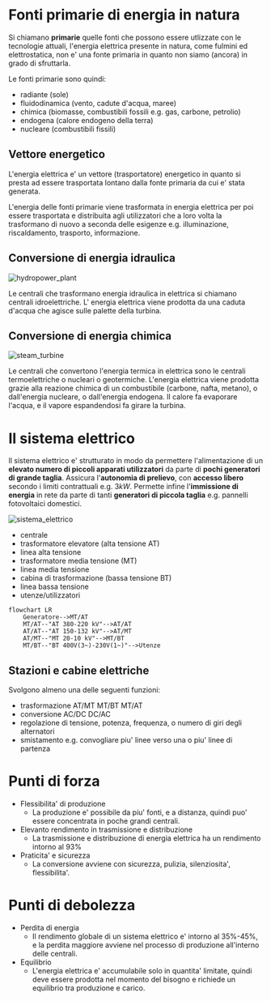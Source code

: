 # Fonti primarie di energia in natura  

Si chiamano **primarie** quelle fonti che possono essere utlizzate con le tecnologie attuali, l'energia elettrica presente in natura, come fulmini ed elettrostatica, non e' una fonte primaria in quanto non siamo (ancora) in grado di sfruttarla.  

Le fonti primarie sono quindi:  

* radiante (sole)
* fluidodinamica (vento, cadute d'acqua, maree)
* chimica (biomasse, combustibili fossili e.g. gas, carbone, petrolio)
* endogena (calore endogeno della terra)
* nucleare (combustibili fissili)

## Vettore energetico  

L'energia elettrica e' un vettore (trasportatore) energetico in quanto si presta ad essere trasportata lontano dalla fonte primaria da cui e' stata generata.  

L'energia delle fonti primarie viene trasformata in energia elettrica per poi essere trasportata e distribuita agli utilizzatori che a loro volta la trasformano di nuovo a seconda delle esigenze e.g. illuminazione, riscaldamento, trasporto, informazione.  


## Conversione di energia idraulica  

![hydropower_plant](https://user-images.githubusercontent.com/7195133/213859722-ef894cf7-dcf4-4c45-940b-3ed3413edd4c.jpg)  

Le centrali che trasformano energia idraulica in elettrica si chiamano centrali idroelettriche. L' energia elettrica viene prodotta da una caduta d'acqua che agisce sulle palette della turbina.  


## Conversione di energia chimica  

![steam_turbine](https://user-images.githubusercontent.com/7195133/213860052-b3e43acc-f911-4215-a0dd-81d9ff53293e.jpg)  

Le centrali che convertono l'energia termica in elettrica sono le centrali termoelettriche o nucleari o
geotermiche. L'energia elettrica viene prodotta grazie alla reazione chimica di un combustibile (carbone, nafta, metano), o dall'energia nucleare, o dall'energia endogena. Il calore fa evaporare l'acqua, e il vapore espandendosi fa girare la turbina.  

# Il sistema elettrico  

Il sistema elettrico e' strutturato in modo da permettere l'alimentazione di un **elevato numero di piccoli apparati utilizzatori** da parte di **pochi generatori di grande taglia**. Assicura l'**autonomia di prelievo**, con **accesso libero** secondo i limiti contrattuali e.g. $3kW$. Permette infine l'**immissione di energia** in rete da parte di tanti **generatori di piccola taglia** e.g. pannelli fotovoltaici domestici.  

![sistema_elettrico](https://user-images.githubusercontent.com/7195133/213861594-bf8a2668-e67e-4583-8942-05e04112eb0d.jpg)  

* centrale
* trasformatore elevatore (alta tensione AT)
* linea alta tensione
* trasformatore media tensione (MT)
* linea media tensione
* cabina di trasformazione (bassa tensione BT)
* linea bassa tensione
* utenze/utilizzatori


```mermaid
flowchart LR
    Generatore-->MT/AT
    MT/AT--"AT 380-220 kV"-->AT/AT
    AT/AT--"AT 150-132 kV"-->AT/MT
    AT/MT--"MT 20-10 kV"-->MT/BT
    MT/BT--"BT 400V(3~)-230V(1~)"-->Utenze
```

## Stazioni e cabine elettriche  

Svolgono almeno una delle seguenti funzioni:  
* trasformazione AT/MT MT/BT MT/AT
* conversione AC/DC DC/AC
* regolazione di tensione, potenza, frequenza, o numero di giri degli alternatori
* smistamento e.g. convogliare piu' linee verso una o piu' linee di partenza

# Punti di forza  

* Flessibilita' di produzione
  * La produzione e' possibile da piu' fonti, e a distanza, quindi puo' essere concentrata in poche grandi centrali.
* Elevanto rendimento in trasmissione e distribuzione
  * La trasmissione e distribuzione di energia elettrica ha un rendimento intorno al 93%
* Praticita' e sicurezza
  * La conversione avviene con sicurezza, pulizia, silenziosita', flessibilita'.  

# Punti di debolezza  

* Perdita di energia
  * Il rendimento globale di un sistema elettrico e' intorno al 35%-45%, e la perdita maggiore avviene nel processo di produzione all'interno delle centrali.
* Equilibrio
  * L'energia elettrica e' accumulabile solo in quantita' limitate, quindi deve essere prodotta nel momento del bisogno e richiede un equilibrio tra produzione e carico.
